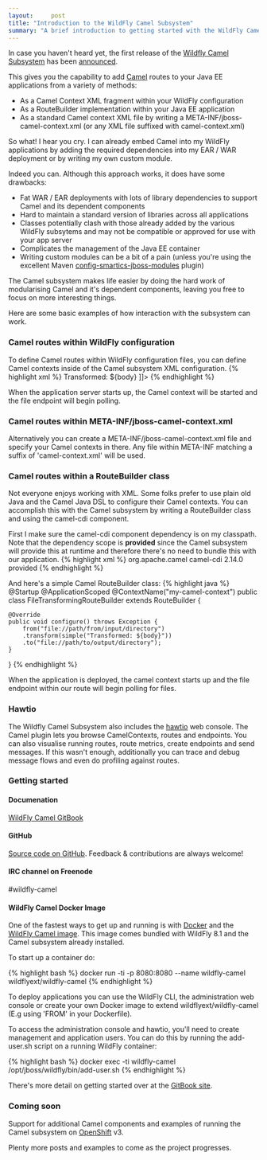 ```yaml
---
layout:     post
title: "Introduction to the WildFly Camel Subsystem"
summary: "A brief introduction to getting started with the WildFly Camel Subsystem"
---
```


In case you haven't heard yet, the first release of the [Wildfly Camel Subsystem](https://github.com/wildfly-extras/wildfly-camel) has been  [announced](http://camel.465427.n5.nabble.com/Camel-subsystem-on-WildFly-td5759852.html).

This gives you the capability to add [Camel](http://camel.apache.org/) routes to your Java EE applications from a variety of methods:

* As a Camel Context XML fragment within your WildFly configuration
* As a RouteBuilder implementation within your Java EE application
* As a standard Camel context XML file by writing a META-INF/jboss-camel-context.xml (or any XML file suffixed with camel-context.xml)

So what! I hear you cry. I can already embed Camel into my WildFly applications by adding the required dependencies into my EAR / WAR deployment or by writing my own custom module.

Indeed you can. Although this approach works, it does have some drawbacks:

* Fat WAR / EAR deployments with lots of library dependencies to support Camel and its dependent components
* Hard to maintain a standard version of libraries across all applications
* Classes potentially clash with those already added by the various WildFly subsytems and may not be compatible or approved for use with your app server
* Complicates the management of the Java EE container
* Writing custom modules can be a bit of a pain (unless you're using the excellent Maven [config-smartics-jboss-modules](http://www.smartics.de/projects/productivity-a-ware/smartics-jboss-modules) plugin)

The Camel subsystem makes life easier by doing the hard work of modularising Camel and it's dependent components, leaving you free to focus on more interesting things.

Here are some basic examples of how interaction with the subsystem can work.

### Camel routes within WildFly configuration
To define Camel routes within WildFly configuration files, you can define Camel contexts inside of the Camel subsystem XML configuration.
{% highlight xml %}
<subsystem xmlns="urn:jboss:domain:camel:1.0">
   <camelContext id="system-context-1">
     <![CDATA[
     <route>
       <from uri="file://path/from/input/directory"/>
       <transform>
         <simple>Transformed: ${body}</simple>
       </transform>
       <to uri="file://path/to/output/directory"/>
     </route>
     ]]>
   </camelContext>
</subsystem>
{% endhighlight %}

When the application server starts up, the Camel context will be started and the file endpoint will begin polling.

### Camel routes within META-INF/jboss-camel-context.xml
Alternatively you can create a META-INF/jboss-camel-context.xml file and specify your Camel contexts in there. Any file within META-INF matching a suffix of 'camel-context.xml' will be used.

### Camel routes within a RouteBuilder class
Not everyone enjoys working with XML. Some folks prefer to use plain old Java and the Camel Java DSL to configure their Camel contexts. You can accomplish this with the Camel subsystem by writing a RouteBuilder class and using the camel-cdi component.

First I make sure the camel-cdi component dependency is on my classpath. Note that the dependency scope is **provided** since the Camel subsystem will provide this at runtime and therefore there's no need to bundle this with our application.
{% highlight xml %}
<dependency>
    <groupId>org.apache.camel</groupId>
    <artifactId>camel-cdi</artifactId>
    <version>2.14.0</version>
    <scope>provided</scope>
</dependency>
{% endhighlight %}

And here's a simple Camel RouteBuilder class:
{% highlight java %}
@Startup
@ApplicationScoped
@ContextName("my-camel-context")
public class FileTransformingRouteBuilder extends RouteBuilder {

    @Override
    public void configure() throws Exception {
        from("file://path/from/input/directory")
        .transform(simple("Transformed: ${body}"))
        .to("file://path/to/output/directory");
    }
}
{% endhighlight %}

When the application is deployed, the camel context starts up and the file endpoint within our route will begin polling for files.

### Hawtio

The Wildfly Camel Subsystem also includes the [hawtio](http://hawt.io) web console. The Camel plugin lets you browse CamelContexts, routes and endpoints. You can also visualise running routes, route metrics, create endpoints and send messages. If this wasn't enough, additionally you can trace and debug message flows and even do profiling against routes.

### Getting started

#### Documenation

[WildFly Camel GitBook](http://wildflyext.gitbooks.io/wildfly-camel/)

#### GitHub

[Source code on GitHub](https://github.com/wildfly-extras/wildfly-camel). Feedback & contributions are always welcome!

#### IRC channel on Freenode

\#wildfly-camel

#### WildFly Camel Docker Image

One of the fastest ways to get up and running is with [Docker](http://docker.io) and the [WildFly Camel image](https://registry.hub.docker.com/u/wildflyext/wildfly-camel/). This image comes bundled with WildFly 8.1 and the Camel subsystem already installed.

To start up a container do:

{% highlight bash %}
  docker run -ti -p 8080:8080 --name wildfly-camel wildflyext/wildfly-camel
{% endhighlight %}

To deploy applications you can use the WildFly CLI, the administration web console or create your own Docker image to extend wildflyext/wildfly-camel (E.g using 'FROM' in your Dockerfile).

To access the administration console and hawtio, you'll need to create management and application users. You can do this by running the add-user.sh script on a running WildFly container:

{% highlight bash %}
    docker exec -ti wildfly-camel /opt/jboss/wildfly/bin/add-user.sh
{% endhighlight %}

There's more detail on getting started over at the [GitBook site](http://wildflyext.gitbooks.io/wildfly-camel/content/start/README.html).

### Coming soon

Support for additional Camel components and examples of running the Camel subsystem on [OpenShift](http://www.openshift.org/  ) v3.

Plenty more posts and examples to come as the project progresses.
